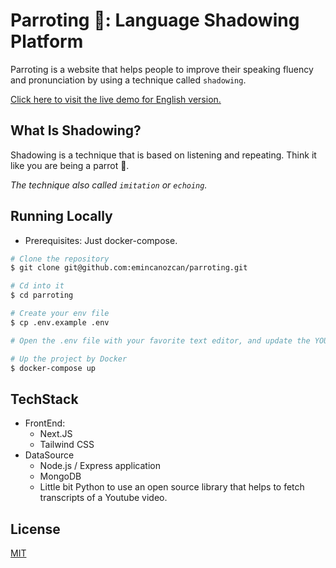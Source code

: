 # Parroting 🦜: Language Shadowing Platform

Parroting is a website that helps people to improve their speaking fluency and pronunciation by using a technique called `shadowing`.

[Click here to visit the live demo for English version.](https://parroting.emincanozcan.com/)

## What Is Shadowing?

Shadowing is a technique that is based on listening and repeating. Think it like you are being a parrot 🦜.

*The technique also called `imitation` or `echoing`.*

## Running Locally

* Prerequisites: Just docker-compose.

```bash
# Clone the repository
$ git clone git@github.com:emincanozcan/parroting.git

# Cd into it
$ cd parroting

# Create your env file
$ cp .env.example .env

# Open the .env file with your favorite text editor, and update the YOUTUBE_API_KEY field.

# Up the project by Docker
$ docker-compose up
```

## TechStack

* FrontEnd:
  * Next.JS
  * Tailwind CSS
* DataSource
  * Node.js / Express application
  * MongoDB
  * Little bit Python to use an open source library that helps to fetch transcripts of a Youtube video. 

## License

[MIT](https://github.com/emincanozcan/parroting/blob/main/LICENSE)
